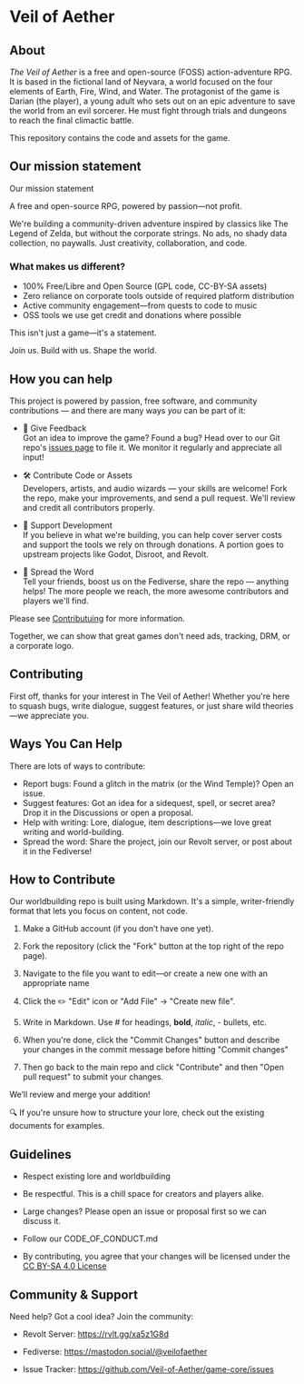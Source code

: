 # Veil of Aether

## About
*The Veil of Aether* is a free and open-source (FOSS) action-adventure RPG. It is based in the fictional land of Neyvara, a world focused on the four elements of Earth, Fire, Wind, and Water. The protagonist of the game is Darian (the player), a young adult who sets out on an epic adventure to save the world from an evil sorcerer. He must fight through trials and dungeons to reach the final climactic battle.

This repository contains the code and assets for the game.

## Our mission statement

Our mission statement

A free and open-source RPG, powered by passion—not profit.

We're building a community-driven adventure inspired by classics like The Legend of Zelda, but without the corporate strings. No ads, no shady data collection, no paywalls. Just creativity, collaboration, and code.

### What makes us different?
- 100% Free/Libre and Open Source (GPL code, CC-BY-SA assets)
- Zero reliance on corporate tools outside of required platform distribution
- Active community engagement—from quests to code to music
- OSS tools we use get credit and donations where possible

This isn't just a game—it's a statement.

Join us. Build with us. Shape the world.


## How you can help

This project is powered by passion, free software, and community contributions — and there are many ways *you* can be part of it:

- 📝 Give Feedback  
Got an idea to improve the game? Found a bug? Head over to our Git repo's [issues page](https://github.com/Veil-of-Aether/game-core/issues) to file it. We monitor it regularly and appreciate all input!

- 🛠️ Contribute Code or Assets  
Developers, artists, and audio wizards — your skills are welcome! Fork the repo, make your improvements, and send a pull request. We'll review and credit all contributors properly.

- 💸 Support Development  
If you believe in what we're building, you can help cover server costs and support the tools we rely on through donations. A portion goes to upstream projects like Godot, Disroot, and Revolt.

- 📣 Spread the Word  
Tell your friends, boost us on the Fediverse, share the repo — anything helps! The more people we reach, the more awesome contributors and players we'll find.

Please see [Contributuing](#contributing) for more information.

Together, we can show that great games don't need ads, tracking, DRM, or a corporate logo.

## Contributing

First off, thanks for your interest in The Veil of Aether! Whether you're here to squash bugs, write dialogue, suggest features, or just share wild theories—we appreciate you.

## Ways You Can Help
There are lots of ways to contribute:

- Report bugs: Found a glitch in the matrix (or the Wind Temple)? Open an issue.
- Suggest features: Got an idea for a sidequest, spell, or secret area? Drop it in the Discussions or open a proposal.
- Help with writing: Lore, dialogue, item descriptions—we love great writing and world-building.
- Spread the word: Share the project, join our Revolt server, or post about it in the Fediverse!

## How to Contribute
Our worldbuilding repo is built using Markdown. It's a simple, writer-friendly format that lets you focus on content, not code.

1. Make a GitHub account (if you don’t have one yet).

2. Fork the repository (click the "Fork" button at the top right of the repo page).

3. Navigate to the file you want to edit—or create a new one with an appropriate name

4. Click the ✏️ "Edit" icon or "Add File" → "Create new file".

5. Write in Markdown. Use # for headings, **bold**, *italic*, - bullets, etc.

7. When you're done, click the "Commit Changes" button and describe your changes in the commit message before hitting "Commit changes"

8. Then go back to the main repo and click "Contribute" and then "Open pull request" to submit your changes.

We’ll review and merge your addition!

🔍 If you're unsure how to structure your lore, check out the existing documents for examples.

## Guidelines
- Respect existing lore and worldbuilding

- Be respectful. This is a chill space for creators and players alike.

- Large changes? Please open an issue or proposal first so we can discuss it.

- Follow our CODE_OF_CONDUCT.md

- By contributing, you agree that your changes will be licensed under the [CC BY-SA 4.0 License](LICENSE)

## Community & Support
Need help? Got a cool idea? Join the community:

- Revolt Server: https://rvlt.gg/xa5z1G8d

- Fediverse: https://mastodon.social/@veilofaether

- Issue Tracker: https://github.com/Veil-of-Aether/game-core/issues